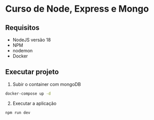 # Curso de Node, Express e Mongo

## Requisitos
- NodeJS versão 18
- NPM
- nodemon
- Docker

## Executar projeto
 1. Subir o container com mongoDB
 ```bash
docker-compose up -d
```

 2. Executar a aplicação 
```bash
npm run dev
 ```




